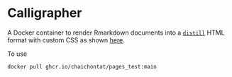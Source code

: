 # Calligrapher

A Docker container to render Rmarkdown documents into a [`distill`](https://rstudio.github.io/distill/) HTML format with custom CSS as shown [here](https://chaichontat.github.io/calligrapher/).

To use
```shell
docker pull ghcr.io/chaichontat/pages_test:main
```

